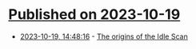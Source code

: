 # [Published on 2023-10-19](index.md)

* [2023-10-19, 14:48:16](https://lobste.rs/s/quptjd/origins_idle_scan) - [The origins of the Idle Scan](http://antirez.com/news/139)

